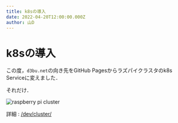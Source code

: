 ```yaml
---
title: k8sの導入
date: 2022-04-20T12:00:00.000Z
author: 山D
---
```


# k8sの導入

この度，`d3bu.net`の向き先をGitHub Pagesからラズパイクラスタのk8s Serviceに変えました．

それだけ．

![raspberry pi cluster]($assets/img/raspi-overview.jpg)

詳細 : [/dev/cluster/](/dev/cluster/)
